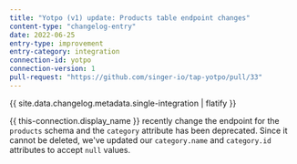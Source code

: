 ```yaml
---
title: "Yotpo (v1) update: Products table endpoint changes"
content-type: "changelog-entry"
date: 2022-06-25
entry-type: improvement
entry-category: integration
connection-id: yotpo
connection-version: 1
pull-request: "https://github.com/singer-io/tap-yotpo/pull/33"
---
```

{{ site.data.changelog.metadata.single-integration | flatify }}

{{ this-connection.display_name }} recently change the endpoint for the `products` schema and the `category` attribute has been deprecated. Since it cannot be deleted, we've updated our `category.name` and `category.id` attributes to accept `null` values.